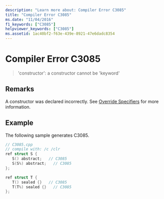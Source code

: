 ```yaml
---
description: "Learn more about: Compiler Error C3085"
title: "Compiler Error C3085"
ms.date: "11/04/2016"
f1_keywords: ["C3085"]
helpviewer_keywords: ["C3085"]
ms.assetid: 1ac40bf2-f63e-439e-8921-47e6dadc8354
---
```

# Compiler Error C3085

> 'constructor': a constructor cannot be 'keyword'

## Remarks

A constructor was declared incorrectly. See [Override Specifiers](../../extensions/override-specifiers-cpp-component-extensions.md) for more information.

## Example

The following sample generates C3085.

```cpp
// C3085.cpp
// compile with: /c /clr
ref struct S {
   S() abstract;   // C3085
   S(S%) abstract;   // C3085
};

ref struct T {
   T() sealed {}   // C3085
   T(T%) sealed {}   // C3085
};
```
